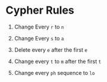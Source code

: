 # Cypher Rules

1. Change Every ```r``` to ```n```

1. Change Every ```s``` to ```a```

1. Delete every ```e``` after the first ```e```

1. Change every ```t``` to ```m``` after the first ```t```

1. Change every ```ph``` sequence to ```lo``` 